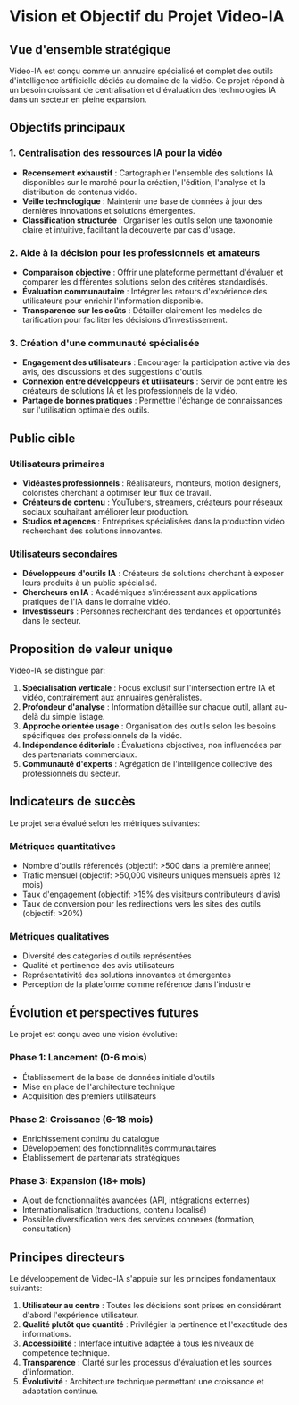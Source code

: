 # Vision et Objectif du Projet Video-IA

## Vue d'ensemble stratégique

Video-IA est conçu comme un annuaire spécialisé et complet des outils d'intelligence artificielle dédiés au domaine de la vidéo. Ce projet répond à un besoin croissant de centralisation et d'évaluation des technologies IA dans un secteur en pleine expansion.

## Objectifs principaux

### 1. Centralisation des ressources IA pour la vidéo
- **Recensement exhaustif** : Cartographier l'ensemble des solutions IA disponibles sur le marché pour la création, l'édition, l'analyse et la distribution de contenus vidéo.
- **Veille technologique** : Maintenir une base de données à jour des dernières innovations et solutions émergentes.
- **Classification structurée** : Organiser les outils selon une taxonomie claire et intuitive, facilitant la découverte par cas d'usage.

### 2. Aide à la décision pour les professionnels et amateurs
- **Comparaison objective** : Offrir une plateforme permettant d'évaluer et comparer les différentes solutions selon des critères standardisés.
- **Évaluation communautaire** : Intégrer les retours d'expérience des utilisateurs pour enrichir l'information disponible.
- **Transparence sur les coûts** : Détailler clairement les modèles de tarification pour faciliter les décisions d'investissement.

### 3. Création d'une communauté spécialisée
- **Engagement des utilisateurs** : Encourager la participation active via des avis, des discussions et des suggestions d'outils.
- **Connexion entre développeurs et utilisateurs** : Servir de pont entre les créateurs de solutions IA et les professionnels de la vidéo.
- **Partage de bonnes pratiques** : Permettre l'échange de connaissances sur l'utilisation optimale des outils.

## Public cible

### Utilisateurs primaires
- **Vidéastes professionnels** : Réalisateurs, monteurs, motion designers, coloristes cherchant à optimiser leur flux de travail.
- **Créateurs de contenu** : YouTubers, streamers, créateurs pour réseaux sociaux souhaitant améliorer leur production.
- **Studios et agences** : Entreprises spécialisées dans la production vidéo recherchant des solutions innovantes.

### Utilisateurs secondaires
- **Développeurs d'outils IA** : Créateurs de solutions cherchant à exposer leurs produits à un public spécialisé.
- **Chercheurs en IA** : Académiques s'intéressant aux applications pratiques de l'IA dans le domaine vidéo.
- **Investisseurs** : Personnes recherchant des tendances et opportunités dans le secteur.

## Proposition de valeur unique

Video-IA se distingue par:

1. **Spécialisation verticale** : Focus exclusif sur l'intersection entre IA et vidéo, contrairement aux annuaires généralistes.
2. **Profondeur d'analyse** : Information détaillée sur chaque outil, allant au-delà du simple listage.
3. **Approche orientée usage** : Organisation des outils selon les besoins spécifiques des professionnels de la vidéo.
4. **Indépendance éditoriale** : Évaluations objectives, non influencées par des partenariats commerciaux.
5. **Communauté d'experts** : Agrégation de l'intelligence collective des professionnels du secteur.

## Indicateurs de succès

Le projet sera évalué selon les métriques suivantes:

### Métriques quantitatives
- Nombre d'outils référencés (objectif: >500 dans la première année)
- Trafic mensuel (objectif: >50,000 visiteurs uniques mensuels après 12 mois)
- Taux d'engagement (objectif: >15% des visiteurs contributeurs d'avis)
- Taux de conversion pour les redirections vers les sites des outils (objectif: >20%)

### Métriques qualitatives
- Diversité des catégories d'outils représentées
- Qualité et pertinence des avis utilisateurs
- Représentativité des solutions innovantes et émergentes
- Perception de la plateforme comme référence dans l'industrie

## Évolution et perspectives futures

Le projet est conçu avec une vision évolutive:

### Phase 1: Lancement (0-6 mois)
- Établissement de la base de données initiale d'outils
- Mise en place de l'architecture technique
- Acquisition des premiers utilisateurs

### Phase 2: Croissance (6-18 mois)
- Enrichissement continu du catalogue
- Développement des fonctionnalités communautaires
- Établissement de partenariats stratégiques

### Phase 3: Expansion (18+ mois)
- Ajout de fonctionnalités avancées (API, intégrations externes)
- Internationalisation (traductions, contenu localisé)
- Possible diversification vers des services connexes (formation, consultation)

## Principes directeurs

Le développement de Video-IA s'appuie sur les principes fondamentaux suivants:

1. **Utilisateur au centre** : Toutes les décisions sont prises en considérant d'abord l'expérience utilisateur.
2. **Qualité plutôt que quantité** : Privilégier la pertinence et l'exactitude des informations.
3. **Accessibilité** : Interface intuitive adaptée à tous les niveaux de compétence technique.
4. **Transparence** : Clarté sur les processus d'évaluation et les sources d'information.
5. **Évolutivité** : Architecture technique permettant une croissance et adaptation continue.